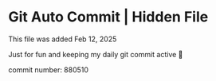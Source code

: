 # Git Auto Commit | Hidden File

This file was added Feb 12, 2025

Just for fun and keeping my daily git commit active 🤪

commit number: 880510
